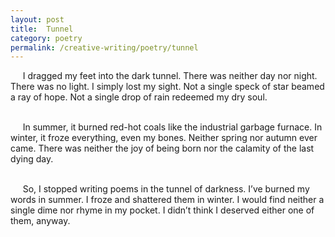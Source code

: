 ```yaml
---
layout: post
title:  Tunnel
category: poetry
permalink: /creative-writing/poetry/tunnel
---
```


&nbsp;&nbsp;&nbsp;&nbsp;&nbsp;I dragged my feet into the dark tunnel. There was neither day nor night. There was no light. I simply lost my sight. Not a single speck of star beamed a ray of hope. Not a single drop of rain redeemed my dry soul.
<br /><br />

&nbsp;&nbsp;&nbsp;&nbsp;&nbsp;In summer, it burned red-hot coals like the industrial garbage furnace. In winter, it froze everything, even my bones. Neither spring nor autumn ever came. There was neither the joy of being born nor the calamity of the last dying day.
<br /><br />

&nbsp;&nbsp;&nbsp;&nbsp;&nbsp;So, I stopped writing poems in the tunnel of darkness. I’ve burned my words in summer. I froze and shattered them in winter. I would find neither a single dime nor rhyme in my pocket. I didn’t think I deserved either one of them, anyway.
<br /><br />